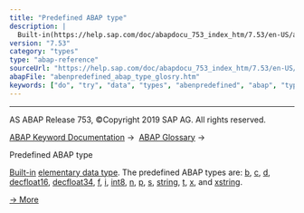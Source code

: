 ```yaml
---
title: "Predefined ABAP type"
description: |
  Built-in(https://help.sap.com/doc/abapdocu_753_index_htm/7.53/en-US/abenpredefined_data_type_glosry.htm 'Glossary Entry') elementary data type(https://help.sap.com/doc/abapdocu_753_index_htm/7.53/en-US/abenelementary_data_type_glosry.htm 'Glossary Entry'). The predefined ABAP types are: b(http
version: "7.53"
category: "types"
type: "abap-reference"
sourceUrl: "https://help.sap.com/doc/abapdocu_753_index_htm/7.53/en-US/abenpredefined_abap_type_glosry.htm"
abapFile: "abenpredefined_abap_type_glosry.htm"
keywords: ["do", "try", "data", "types", "abenpredefined", "abap", "type", "glosry"]
---
```


* * *

AS ABAP Release 753, ©Copyright 2019 SAP AG. All rights reserved.

[ABAP Keyword Documentation](https://help.sap.com/doc/abapdocu_753_index_htm/7.53/en-US/abenabap.htm) →  [ABAP Glossary](https://help.sap.com/doc/abapdocu_753_index_htm/7.53/en-US/abenabap_glossary.htm) → 

Predefined ABAP type

[Built-in](https://help.sap.com/doc/abapdocu_753_index_htm/7.53/en-US/abenpredefined_data_type_glosry.htm "Glossary Entry") [elementary data type](https://help.sap.com/doc/abapdocu_753_index_htm/7.53/en-US/abenelementary_data_type_glosry.htm "Glossary Entry"). The predefined ABAP types are: [b](https://help.sap.com/doc/abapdocu_753_index_htm/7.53/en-US/abenbuiltin_types_numeric.htm), [c](https://help.sap.com/doc/abapdocu_753_index_htm/7.53/en-US/abenbuiltin_types_character.htm), [d](https://help.sap.com/doc/abapdocu_753_index_htm/7.53/en-US/abenbuiltin_types_date_time.htm), [decfloat16](https://help.sap.com/doc/abapdocu_753_index_htm/7.53/en-US/abenbuiltin_types_numeric.htm), [decfloat34](https://help.sap.com/doc/abapdocu_753_index_htm/7.53/en-US/abenbuiltin_types_numeric.htm), [f](https://help.sap.com/doc/abapdocu_753_index_htm/7.53/en-US/abenbuiltin_types_numeric.htm), [i](https://help.sap.com/doc/abapdocu_753_index_htm/7.53/en-US/abenbuiltin_types_numeric.htm), [int8](https://help.sap.com/doc/abapdocu_753_index_htm/7.53/en-US/abenbuiltin_types_numeric.htm), [n](https://help.sap.com/doc/abapdocu_753_index_htm/7.53/en-US/abenbuiltin_types_character.htm), [p](https://help.sap.com/doc/abapdocu_753_index_htm/7.53/en-US/abenbuiltin_types_numeric.htm), [s](https://help.sap.com/doc/abapdocu_753_index_htm/7.53/en-US/abenbuiltin_types_numeric.htm), [string](https://help.sap.com/doc/abapdocu_753_index_htm/7.53/en-US/abenbuiltin_types_character.htm), [t](https://help.sap.com/doc/abapdocu_753_index_htm/7.53/en-US/abenbuiltin_types_date_time.htm), [x](https://help.sap.com/doc/abapdocu_753_index_htm/7.53/en-US/abenbuiltin_types_byte.htm), and [xstring](https://help.sap.com/doc/abapdocu_753_index_htm/7.53/en-US/abenbuiltin_types_byte.htm).

[→ More](https://help.sap.com/doc/abapdocu_753_index_htm/7.53/en-US/abenbuilt_in_types_complete.htm)